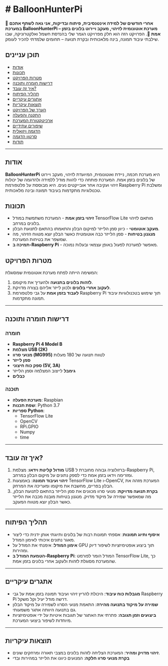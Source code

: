 # # BalloonHunterPi

🚀 **אחרי חודשים של למידה אינטנסיבית, פיתוח ובדיקות, אני גאה לשתף אתכם במערכת BalloonHunterPi – מערכת אוטונומית לזיהוי, מעקב ויירוט בלונים בזמן אמת** 🎈. הפרויקט הזה הוא חלק מפרויקט הגמר שלי בהנדסת חשמל ואלקטרוניקה, שבו שילבתי עיבוד תמונה, בינה מלאכותית ובקרת תנועה – תחומים שלמדתי להכיר לעומק.

## תוכן עניינים
- [אודות](#אודות)
- [תכונות](#תכונות)
- [מטרות הפרויקט](#מטרות-הפרויקט)
- [דרישות חומרה ותוכנה](#דרישות-חומרה-ותוכנה)
- [איך זה עובד?](#איך-זה-עובד)
- [תהליך הפיתוח](#תהליך-הפיתוח)
- [אתגרים עיקריים](#אתגרים-עיקריים)
- [תוצאות עיקריות](#תוצאות-עיקריות)
- [הערך של הפרויקט](#הערך-של-הפרויקט)
- [התקנה והפעלה](#התקנה-והפעלה)
- [ארכיטקטורת המערכת](#ארכיטקטורת-המערכת)
- [שיפורים עתידיים](#שיפורים-עתידיים)
- [הדגמה ויזואלית](#הדגמה-ויזואלית)
- [סרטון הדגמה](#סרטון-הדגמה)
- [תודות](#תודות)

---

## אודות
**BalloonHunterPi** היא מערכת חכמה, ניידת ואוטונומית, המיועדת לזיהוי, מעקב ויירוט של בלונים בזמן אמת. המערכת פותחה כדי להוות מודל ללמידה ולהדגמה של יכולות זיהוי ועקיבה אחר אובייקטים נעים. היא מבוססת על פלטפורמת Raspberry Pi ומשלבת טכנולוגיות מתקדמות בעיבוד תמונה ובינה מלאכותית. 

## תכונות
- **זיהוי בזמן אמת** - המערכת משתמשת במודל TensorFlow Lite מותאם לזיהוי בלונים במרחב.
- **מעקב אוטומטי** - כיוון סמן הלייזר למיקום הבלון והתאמתו בהתאם לתנועת הבלון.
- **מנגנון בטיחות** - סמן הלייזר כבה אוטומטית כאשר הבלון יוצא מטווח הזיהוי, מה שמשפר את בטיחות המערכת.
- **תמיכה ב-Raspberry Pi** - מאפשר למערכת לפעול באופן עצמאי ובעלות נמוכה.

## מטרות הפרויקט
המשימה הייתה לפתח מערכת אוטונומית שמסוגלת:
1. **לזהות בלונים בתנועה** ולהעריך את מיקומם.
2. **לעקוב אחרי בלונים** ולכוון לייזר אליהם בצורה מדויקת.
3. **לעבוד בזמן אמת** על גבי פלטפורמת Raspberry Pi תוך שימוש בטכנולוגיות עיבוד תמונה מתקדמות.

---

## דרישות חומרה ותוכנה
### חומרה
- **Raspberry Pi 4 Model B**
- **מצלמת USB (2K)**
- **מנועי סרוו (MG995)** לטווח תנועה של 180 מעלות
- **סמן לייזר**
- **ספק כוח חיצוני (5V, 3A)** 
- **גימבל** לייצוב המצלמה וסמן הלייזר
- **כבלים**

### תוכנה
- **מערכת הפעלה**: Raspbian
- **שפת תכנות**: Python 3.7
- **ספריות Python**:
  - TensorFlow Lite
  - OpenCV
  - RPi.GPIO
  - Numpy
  - time

---

## איך זה עובד?
1. **מודול קליטת וידאו**: מצלמת USB ברזולוציה גבוהה מחוברת ל-Raspberry Pi, ומזרימה וידאו בזמן אמת כדי לספק נתונים על מיקום הבלון במרחב.
2. **זיהוי ועיבוד תמונה**: באמצעות TensorFlow Lite ו-OpenCV, המערכת מזהה את הבלון בפריים, מחשבת את מיקומו ומעריכה את המרחק.
3. **בקרת תנועה מדויקת**: מנועי סרוו מכוונים את סמן הלייזר בהתאם לתנועת הבלון, מה שמאפשר שמירה על מיקוד מדויק. מנגנון בטיחות מובנה מכבה את הלייזר כאשר הבלון יוצא מטווח המעקב.

---

## תהליך הפיתוח
- **איסוף ותיוג תמונות**: אספתי תמונות רבות של בלונים ותיוגתי אותן ידנית כדי ליצור מאגר נתונים איכותי לאימון המודל.
- **אימון המודל**: אימנתי את המודל על GPU תוך ביצוע אופטימיזציות לשיפור דיוק ומהירות.
- **הטמעת המודל ב-Raspberry Pi**: המודל הומר לפורמט TensorFlow Lite, כך שהמערכת מסוגלת לזהות ולעקוב אחרי בלונים בזמן אמת.

---

## אתגרים עיקריים
- **מגבלות כוח עיבוד**: היכולת להריץ זיהוי ועיבוד תמונה בזמן אמת על גבי Raspberry Pi דרשה מודל יעיל וקל משקל.
- **שמירה על מיקוד בתנועה מהירה**: התאמת מנועי הסרוו לשמירה על מיקוד הבלון גם בתנועה היוותה אתגר משמעותי.
- **ביצועים וזמן תגובה**: פתרתי את האתגר של תגובות איטיות על ידי אופטימיזציות מיוחדות לשיפור ביצועי המערכת.

---

## תוצאות עיקריות
- **זיהוי מדויק ומהיר**: המערכת הצליחה לזהות בלונים במצבי תאורה ומרחקים שונים.
- **בקרת מנועי סרוו חלקה**: המנועים כיוונו את הלייזר במהירות ובדי
